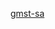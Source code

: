 [gmst-sa](https://showy-bison-778.notion.site/2025-1ebc2d015ab680d9af85e422c2606cb4?source=copy_link)
